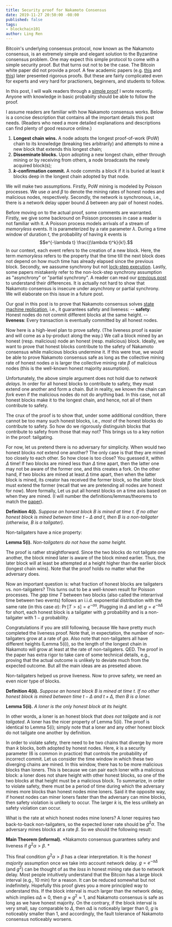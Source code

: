 ```yaml
---
title: Security proof for Nakamoto Consensus
date: 2019-11-27 20:50:00 -08:00
published: false
tags:
- blockchain101
author: Ling Ren
---
```


Bitcoin's underlying consensus protocol, now known as the Nakamoto consensus, is an extremely simple and elegant solution to the Byzantine consensus problem. One may expect this simple protocol to come with a simple security proof. But that turns out not to be the case. The Bitcoin white paper did not provide a proof. A few academic papers (e.g. [this](https://eprint.iacr.org/2014/765) and [this](https://eprint.iacr.org/2016/454)) later presented rigorous proofs. But these are fairly complicated even for experts and very hard for practioners, beginners, and students to follow. 

In this post, I will walk readers through a [simple proof](https://eprint.iacr.org/2019/943) I wrote recently. Anyone with knowledge in basic probabiity should be able to follow the proof. 

I assume readers are familiar with how Nakamoto consensus works. Below is a concise description that contains all the important details this post needs. (Readers who need a more detailed explanations and descriptions can find plenty of good resource online.)
1. **Longest chain wins.** A node adopts the longest proof-of-work (PoW) chain to its knowledge (breaking ties arbitrarily) and attempts to mine a new block that extends this longest chain;
2. **Disseminate blocks.** Upon adopting a new longest chain, either through mining or by receiving from others, a node broadcasts the newly acquired block(s);
3. **$k$-confirmation commit.** A node commits a block if it is buried at least $k$ blocks deep in the longest chain adopted by that node.

We will make two assumptions. Firstly, PoW mining is modeled by Poisson processes. We use $\alpha$ and $\beta$ to denote the mining rates of honest nodes and malicious nodes, respectively. Secondly, the network is synchronous, i.e., there is a network delay upper bound $\Delta$ between any pair of honest nodes. 

Before moving on to the actual proof, some comments are warranted. Firstly, we give some backround on Poisson processes in case a reader is not familiar with it. A Poisson process models arrivals of a stream of *memoryless* events. It is parameterized by a rate parameter $\lambda$. During a time window of duration $t$, the probability of having $k$ events is $$e^{-\lambda t} \frac{(\lambda t)^k}{k!}.$$
In our context, each event refers to the creation of a new block. Here, the term *memoryless* refers to the property that the time till the next block does not depend on how much time has already elapsed since the previous block. Secondly, we aassume synchrony but not [lock-step execution](https://decentralizedthoughts.github.io/2019-11-11-authenticated-synchronous-bft/). Lastly, some papers mistakenly refer to the non-lock-step synchrony assumption as "asynchrony" or "partial synchrony". A reader can read our [previous post](https://decentralizedthoughts.github.io/2019-06-01-2019-5-31-models/) to understand their differences. It is actually not hard to show that Nakamoto consensus is insecure under asynchrony or partial synchrony. We will elaborate on this issue in a future post.

Our goal in this post is to prove that Nakamoto consensus solves [state machine replication](https://decentralizedthoughts.github.io/2019-10-15-consensus-for-state-machine-replication/), i.e., it guarantees safety and liveness:
-- **safety**: Honest nodes do not commit different blocks at the same height.
-- **liveness**: Every transaction is eventually committed by all honest nodes. 

Now here is a high-level plan to prove safety. (The liveness proof is easier and will come as a by-product along the way.) We call a block mined by an honest (resp. malicious) node an honest (resp. malicious) block. Ideally, we want to prove that honest blocks contribute to the safety of Nakamoto consensus while malicious blocks undermine it. If this were true, we would be able to prove Nakamoto consensus safe as long as the collective mining rate of honest nodes $\alpha$ is larger the collective mining rate $\beta$ of malicious nodes (this is the well-known honest majority assumption).

Unfortunately, the above simple argument does not hold due to *network delays*. In order for all honest blocks to contribute to safety, they must extend one another and form a chain. But in reality, we known the chain can *fork* even if the malicious nodes do not do anything bad. In this case, not all honest blocks make it to the longest chain, and hence, not all of them contribute to safety. 

The crux of the proof is to show that, under some additional condition, there cannot be too many such honest blocks, i.e., *most* of the honest blocks do contribute to safety. So how do we rigorously distinguish blocks that contribute to safety from those that may not? This brings us to a key notion in the proof: tailgating. 

For now, let us pretend there is no adversary for simplicity. When would two honest blocks *not* extend one another? The only case is that they are mined too closely to each other. So how close is too close? You guessed it, within $\Delta$ time! If two blocks are mined less than $\Delta$ time apart, then the latter one may not be aware of the former one, and this creates a fork. On the other hand, if two blocks are mined at least $\Delta$ time apart, then when the latter block is mined, its creator has received the former block, so the latter block must extend the former (recall that we are pretending all nodes are honest for now). More formally, Let us put all honest blocks on a time axis based on when they are mined. (I will number the definitions/lemmas/theorems to match the [paper](https://eprint.iacr.org/2019/943)). 

**Definition 4(i).** *Suppose an honest block $B$ is mined at time $t$. If no other honest block is mined between time $t-\Delta$ and $t$, then $B$ is a non-tailgater (otherwise, $B$ is a tailgater).*

Non-tailgaters have a nice property:

**Lemma 5(i).** *Non-tailgaters do not have the same height.*

The proof is rather straightforward. Since the two blocks do not tailgate one another, the block mined later is aware of the block mined earlier. Thus, the later block will at least be attempted at a height higher than the earlier block (longest chain wins). Note that the proof holds no matter what the adversary does.

Now an important question is: what fraction of honest blocks are tailgaters vs. non-tailgaters? This turns out to be a well-known result for Poisson processes. The *gap time* $T$ between two blocks (also called the interarrival time between two events) follows an i.i.d. exponential distribution with the same rate (in this case $\alpha$): $\Pr[T>s] = e^{-\alpha s}$. Plugging in $\Delta$ and let $g=e^{-\alpha\Delta}$ for short, each honest block is a tailgater with $g$ probability and is a non-tailgater with $1-g$ probability.

Congratulations if you are still following, because We have pretty much completed the liveness proof. Note that, in expectation, the number of non-tailgaters grow at a rate of $g\alpha$. Also note that non-tailgaters all have different heights (Lemma 5(i)), so the length of the longest chain in Nakamoto will grow at least at the rate of non-tailgaters. QED.  The proof in the paper has extra rigor to take care of some technical details, e.g., proving that the actual outcome is unlikely to deviate much from the expected outcome. But all the main ideas are as preseted above.

Non-tailgaters helped us prove liveness. Now to prove safety, we need an even nicer type of blocks.

**Definition 4(ii).** *Suppose an honest block $B$ is mined at time $t$. If no other honest block is mined between time $t-\Delta$ and $t+\Delta$, then $B$ is a loner.*

**Lemma 5(ii).** *A loner is the only honest block at its height.*

In other words, a loner is an honest block that *does not tailgate* and *is not tailgated*. A loner has the nicer property of Lemma 5(ii). The proof is identical to Lemma 5(i); simply note that a loner and any other honest block do not tailgate one another by definition.

In order to violate safety, there need to be two chains that diverge by more than $k$ blocks, both adopted by honest nodes.
Here, $k$ is a security parameter (6 is common in practice) that controls the probability of incorrect commit. Let us consider the time window in which these two diverging chains are mined. In this window, there has to be more malicious blocks than loners. This is because we can pair each loner with a malicious block: a loner does not share height with other honest blocks, so one of the two blocks at that height must be a malicious block. To summarize, in order to violate safety, there must be a period of time during which the adversary mines more blocks than honest nodes mine loners. Said it the opposite way, if honest nodes can miner loners faster than the adversary can mine blocks, then safety violation is unlikely to occur. The larger $k$ is, the less unlikely an safety violation can occur. 

What is the rate at which honest nodes mine loners? A loner requires two back-to-back non-tailgaters, so the expected loner rate should be $g^2 \alpha$. The adversary mines blocks at a rate $\beta$. So we should the following result: 

**Main Theorem (informal).** *Nakamoto consensus guarantees safety and liveness if $g^2 \alpha >\beta$. *

This final condition $g^2 \alpha > \beta$ has a clear interpretation. It is the *honest majority* assumption once we take into account network delay. $g=e^{-\alpha\Delta}$ (and $g^2$) can be thought of as the *loss* in honest mining rate due to network delay. Most people intuitively understand that the Bitcoin has a large block interval (e.g., 10 min) for a reason. It can be reduced somewhat but not indefinitely. Hopefully this proof gives you a more principled way to understand this. If the block interval is much larger than the network delay, which implies $\alpha\Delta \approx 0$, then $g \approx g^2 \approx 1$, and Nakamoto consensus is safe as long as we have honest majority. On the contrary, if the block interval is very small, say comparable to $\Delta$, then $\alpha\Delta$ is noticeably larger than 0, $g$ is noticeably smaller than 1, and accordingly, the fault tolerance of Nakamoto consensus noticeably worsens.  
